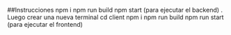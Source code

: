 ##Instrucciones
npm i
npm run build
npm start (para ejecutar el backend)
.
Luego crear una nueva terminal
cd client
npm i
npm run build
npm run start (para ejecutar el frontend)

